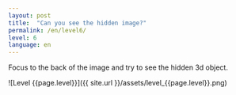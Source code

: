 ```yaml
---
layout: post
title:  "Can you see the hidden image?"
permalink: /en/level6/
level: 6
language: en
---
```

Focus to the back of the image and try to see the hidden 3d object.

![Level {{page.level}}]({{ site.url }}/assets/level_{{page.level}}.png)